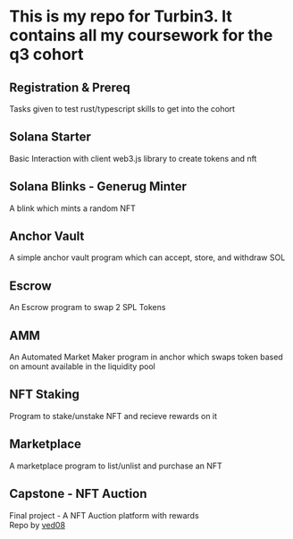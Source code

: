 # This is my repo for Turbin3. It contains all my coursework for the q3 cohort
## Registration & Prereq
Tasks given to test rust/typescript skills to get into the cohort
## Solana Starter
Basic Interaction with client web3.js library to create tokens and nft
## Solana Blinks - Generug Minter
A blink which mints a random NFT
## Anchor Vault
A simple anchor vault program which can accept, store, and withdraw SOL
## Escrow
An Escrow program to swap 2 SPL Tokens
## AMM
An Automated Market Maker program in anchor which swaps token based on amount available in the liquidity pool
## NFT Staking
Program to stake/unstake NFT and recieve rewards on it
## Marketplace
A marketplace program to list/unlist and purchase an NFT
## Capstone - NFT Auction
Final project - A NFT Auction platform with rewards
<br>
Repo by [ved08](https://x.com/ved0811)
